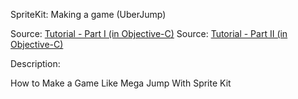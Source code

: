 SpriteKit: Making a game (UberJump)

Source: [Tutorial - Part I (in Objective-C)](http://goo.gl/4g32iF)
Source: [Tutorial - Part II (in Objective-C)](http://goo.gl/NAh8EM)

Description:

How to Make a Game Like Mega Jump With Sprite Kit

